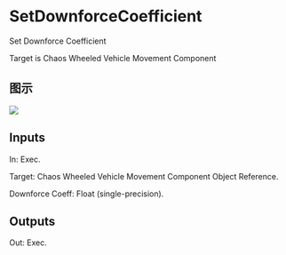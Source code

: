 # SetDownforceCoefficient

Set Downforce Coefficient

Target is Chaos Wheeled Vehicle Movement Component

## 图示

![]($-20221218-19043199.png)

## Inputs

In: Exec.

Target: Chaos Wheeled Vehicle Movement Component Object Reference.

Downforce Coeff: Float (single-precision).  

## Outputs

Out: Exec.

